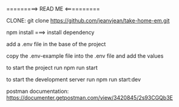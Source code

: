 =========> READ ME <==========


CLONE: git clone https://github.com/jeanvjean/take-home-em.git

npm install ===> install dependency

add a .env file in the base of the project

copy the .env-example file into the .env file and add the values

to start the project run npm run start

to start the development server run npm run start:dev

postman documentation: https://documenter.getpostman.com/view/3420845/2s93CGQb3E

